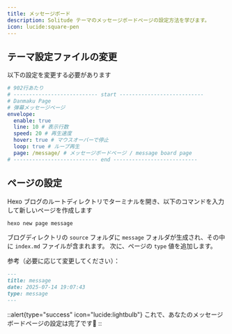 ```yaml
---
title: メッセージボード
description: Solitude テーマのメッセージボードページの設定方法を学びます。
icon: lucide:square-pen
---
```



## テーマ設定ファイルの変更
以下の設定を変更する必要があります

```yml [_config.solitude.yml]
# 902行あたり
# --------------------------- start ---------------------------
# Danmaku Page
# 弾幕メッセージページ
envelope:
  enable: true
  line: 10 # 表示行数
  speed: 20 # 再生速度
  hover: true # マウスオーバーで停止
  loop: true # ループ再生
  page: /message/ # メッセージボードページ / message board page
# --------------------------- end ---------------------------
```

## ページの設定
Hexo ブログのルートディレクトリでターミナルを開き、以下のコマンドを入力して新しいページを作成します

```bash
hexo new page message
```

ブログディレクトリの `source` フォルダに `message` フォルダが生成され、その中に `index.md` ファイルが含まれます。
次に、ページの `type` 値を追加します。

参考（必要に応じて変更してください）：
```md [index.md]
---
title: message
date: 2025-07-14 19:07:43
type: message
---
```

::alert{type="success" icon="lucide:lightbulb"}
  これで、あなたのメッセージボードページの設定は完了です🎉
::